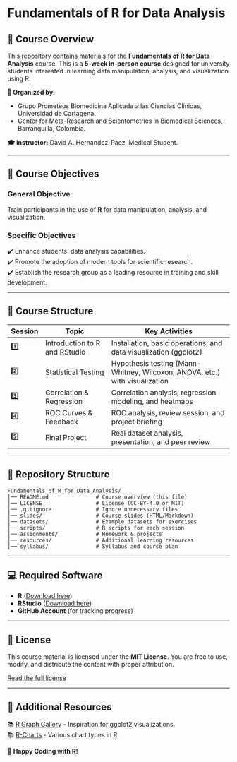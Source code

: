 # Fundamentals of R for Data Analysis

## 📌 Course Overview
This repository contains materials for the **Fundamentals of R for Data Analysis** course. This is a **5-week in-person course** designed for university students interested in learning data manipulation, analysis, and visualization using R.

**📍 Organized by:**
- Grupo Prometeus Biomedicina Aplicada a las Ciencias Clínicas, Universidad de Cartagena.
- Center for Meta-Research and Scientometrics in Biomedical Sciences, Barranquilla, Colombia.

**🎓 Instructor:** David A. Hernandez-Paez, Medical Student.

---

## 🎯 Course Objectives
### **General Objective**
Train participants in the use of **R** for data manipulation, analysis, and visualization.

### **Specific Objectives**
✔️ Enhance students' data analysis capabilities.  
✔️ Promote the adoption of modern tools for scientific research.  
✔️ Establish the research group as a leading resource in training and skill development.  

---

## 📅 Course Structure

| **Session** | **Topic** | **Key Activities** |
|------------|----------|------------------|
| 1️⃣ | Introduction to R and RStudio | Installation, basic operations, and data visualization (ggplot2) |
| 2️⃣ | Statistical Testing | Hypothesis testing (Mann-Whitney, Wilcoxon, ANOVA, etc.) with visualization |
| 3️⃣ | Correlation & Regression | Correlation analysis, regression modeling, and heatmaps |
| 4️⃣ | ROC Curves & Feedback | ROC analysis, review session, and project briefing |
| 5️⃣ | Final Project | Real dataset analysis, presentation, and peer review |

---

## 📂 Repository Structure

```
Fundamentals_of_R_for_Data_Analysis/
│── README.md               # Course overview (this file)
│── LICENSE                 # License (CC-BY-4.0 or MIT)
│── .gitignore              # Ignore unnecessary files
│── slides/                 # Course slides (HTML/Markdown)
│── datasets/               # Example datasets for exercises
│── scripts/                # R scripts for each session
│── assignments/            # Homework & projects
│── resources/              # Additional learning resources
│── syllabus/               # Syllabus and course plan
```

---

## 💻 Required Software
- **R** ([Download here](https://cran.r-project.org/))
- **RStudio** ([Download here](https://posit.co/downloads/))
- **GitHub Account** (for tracking progress)

---

## 📜 License
This course material is licensed under the **MIT License**. You are free to use, modify, and distribute the content with proper attribution.

[Read the full license](LICENSE)

---

## 🔗 Additional Resources
📚 [R Graph Gallery](https://r-graph-gallery.com/) - Inspiration for ggplot2 visualizations.  
📚 [R-Charts](https://r-charts.com/) - Various chart types in R.  

🚀 **Happy Coding with R!**

